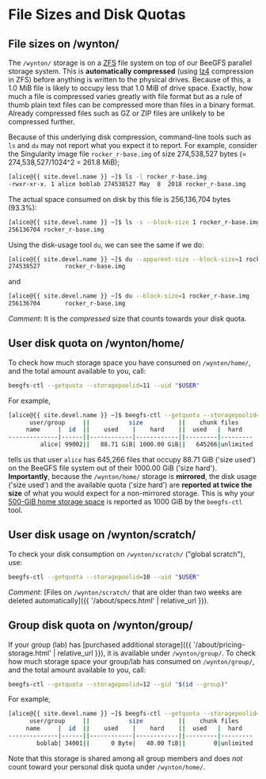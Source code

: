 # File Sizes and Disk Quotas

## File sizes on /wynton/

The `/wynton/` storage is on a [ZFS] file system on top of our BeeGFS parallel storage system. This is **automatically compressed** (using [lz4] compression in ZFS) before anything is written to the physical drives.  Because of this, a 1.0 MiB file is likely to occupy less that 1.0 MiB of drive space.  Exactly, how much a file is compressed varies greatly with file format but as a rule of thumb plain text files can be compressed more than files in a binary format.  Already compressed files such as GZ or ZIP files are unlikely to be compressed further.

Because of this underlying disk compression, command-line tools such as `ls` and `du` may not report what you expect it to report.  For example, consider the Singularity image file `rocker_r-base.img` of size 274,538,527 bytes (= 274,538,527/1024^2 = 261.8 MiB);

```sh
[alice@{{ site.devel.name }} ~]$ ls -l rocker_r-base.img
-rwxr-xr-x. 1 alice boblab 274538527 May  8  2018 rocker_r-base.img
```
The actual space consumed on disk by this file is 256,136,704 bytes (93.3%):
```sh
[alice@{{ site.devel.name }} ~]$ ls -s --block-size 1 rocker_r-base.img
256136704 rocker_r-base.img
```

Using the disk-usage tool `du`, we can see the same if we do:
```sh
[alice@{{ site.devel.name }} ~]$ du --apparent-size --block-size=1 rocker_r-base.img
274538527       rocker_r-base.img
```
and
```sh
[alice@{{ site.devel.name }} ~]$ du --block-size=1 rocker_r-base.img
256136704       rocker_r-base.img
```

_Comment_: It is the _compressed_ size that counts towards your disk quota.



## User disk quota on /wynton/home/

To check how much storage space you have consumed on `/wynton/home/`, and the total amount available to you, call:

```sh
beegfs-ctl --getquota --storagepoolid=11 --uid "$USER"
```

For example,

```sh
[alice@{{ site.devel.name }} ~]$ beegfs-ctl --getquota --storagepoolid=11 --uid "$USER"
      user/group     ||           size          ||    chunk files    
     name     |  id  ||    used    |    hard    ||  used   |  hard   
--------------|------||------------|------------||---------|---------
         alice| 99002||   88.71 GiB| 1000.00 GiB||   645266|unlimited
```

tells us that user `alice` has 645,266 files that occupy 88.71 GiB ('size used') on the BeeGFS file system out of their 1000.00 GiB ('size hard').  **Importantly**, because the `/wynton/home/` storage is **mirrored**, the disk usage ('size used') and the available quota ('size hard') are **reported at twice the size** of what you would expect for a non-mirrored storage.  This is why your <a href="{{ '/about/specs.html' | relative_url }}">500-GiB home storage space</a> is reported as 1000 GiB by the `beegfs-ctl` tool.

## User disk usage on /wynton/scratch/

To check your disk consumption on `/wynton/scratch/` ("global scratch"), use:

```sh
beegfs-ctl --getquota --storagepoolid=10 --uid "$USER"
```

_Comment_: [Files on `/wynton/scratch/` that are older than two weeks are deleted automatically]({{ '/about/specs.html' | relative_url }}).


## Group disk quota on /wynton/group/

If your group (lab) has [purchased additional storage]({{ '/about/pricing-storage.html' | relative_url }}), it is available under `/wynton/group/`.  To check how much storage space your group/lab has consumed on `/wynton/group/`, and the total amount available to you, call:

```sh
beegfs-ctl --getquota --storagepoolid=12 --gid "$(id --group)"
```

For example,

```sh
[alice@{{ site.devel.name }} ~]$ beegfs-ctl --getquota --storagepoolid=12 --gid "$(id --group)"
      user/group     ||           size          ||    chunk files
     name     |  id  ||    used    |    hard    ||  used   |  hard
--------------|------||------------|------------||---------|---------
        boblab| 34001||      0 Byte|   40.00 TiB||        0|unlimited
```

Note that this storage is shared among all group members and does _not_ count toward your personal disk quota under `/wynton/home/`.



[lz4]: https://en.wikipedia.org/wiki/LZ4_(compression_algorithm)
[ZFS]: https://en.wikipedia.org/wiki/ZFS
